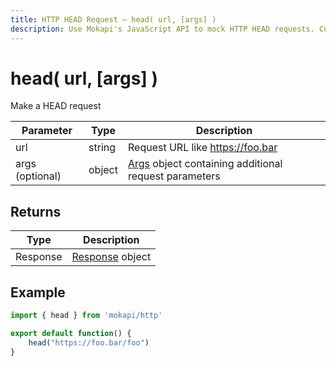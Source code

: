 ```yaml
---
title: HTTP HEAD Request – head( url, [args] )
description: Use Mokapi's JavaScript API to mock HTTP HEAD requests. Customize responses, handle request data, and simulate APIs for testing and development.
---
```

# head( url, [args] )

Make a HEAD request

| Parameter       | Type   | Description                                                                                      |
|-----------------|--------|--------------------------------------------------------------------------------------------------|
| url             | string | Request URL like https://foo.bar                                                                 |
| args (optional) | object | [Args](/docs/javascript-api/mokapi-http/args.md) object containing additional request parameters |

## Returns

| Type     | Description                                                         |
|----------|---------------------------------------------------------------------|
| Response | [Response](/docs/javascript-api/mokapi-http/httpresponse.md) object |

## Example

```javascript
import { head } from 'mokapi/http'

export default function() {
    head("https://foo.bar/foo")
}
```